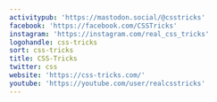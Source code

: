 ```yaml
---
activitypub: 'https://mastodon.social/@csstricks'
facebook: 'https://facebook.com/CSSTricks'
instagram: 'https://instagram.com/real_css_tricks'
logohandle: css-tricks
sort: css-tricks
title: CSS-Tricks
twitter: css
website: 'https://css-tricks.com/'
youtube: 'https://youtube.com/user/realcsstricks'
---
```

